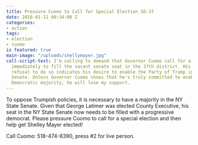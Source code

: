 ```yaml
---
title: Pressure Cuomo to Call for Special Election SD-37
date: 2018-01-12 00:34:00 Z
categories:
- action
tags:
- election
- cuomo
is featured: true
main-image: "/uploads/shellymayer.jpg"
call-script-text: I'm calling to demand that Governor Cuomo call for a special election
  immediately to fill the vacant senate seat in the 37th district. His continuing
  refusal to do so indicates his desire to enable the Party of Trump in the NY State
  Senate. Unless Governor Cuomo shows that he's truly committed to enabling a TRULY
  Democratic majority, he will lose my support.
---
```


To oppose Trumpish policies, it is necessary to have a majority in the NY State Senate. Given that George Latimer was elected County Executive, his seat in the NY State Senate now needs to be filled with a progressive democrat. Please pressure Cuomo to call for a special election and then help get Shelley Mayer elected!

Call Cuomo: 518-474-8390, press #2 for live person.